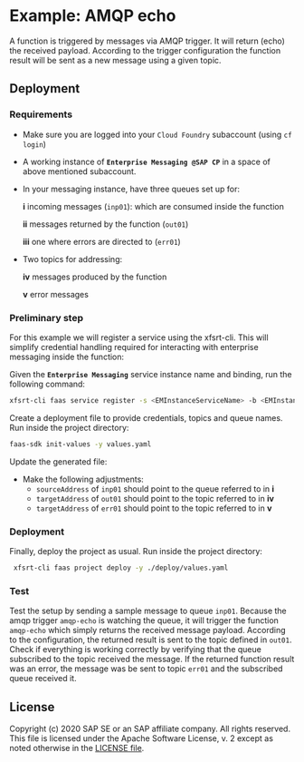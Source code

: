 # Example: AMQP echo

A function is triggered by messages via AMQP trigger.
It will return (echo) the received payload.
According to the trigger configuration the function result will be sent as a new message using a given topic.

## Deployment

### Requirements
* Make sure you are logged into your `Cloud Foundry` subaccount (using `cf login`)
* A working instance of __`Enterprise Messaging @SAP CP`__ in a space of above mentioned subaccount.
* In your messaging instance, have three queues set up for:

    __i__ incoming messages (`inp01`): which are consumed inside the function

    __ii__ messages returned by the function (`out01`)

    __iii__  one where errors are directed to (`err01`)

* Two topics for addressing:

    __iv__ messages produced by the function

    __v__ error messages

### Preliminary step
For this example we will register a service using the xfsrt-cli. This will simplify credential handling required for interacting with enterprise messaging inside the function:

Given the __`Enterprise Messaging`__ service instance name and binding, run the following command:

```bash
xfsrt-cli faas service register -s <EMInstanceServiceName> -b <EMInstanceServiceBinding>
```

Create a deployment file to provide credentials, topics and queue names.
Run inside the project directory:
```bash
faas-sdk init-values -y values.yaml
```
Update the generated file:
* Make the following adjustments:
    * `sourceAddress` of `inp01` should point to the queue referred to in __i__
    * `targetAddress` of `out01` should point to the topic referred to in __iv__
    * `targetAddress` of `err01` should point to the topic referred to in __v__

### Deployment
Finally, deploy the project as usual.
Run inside the project directory:
```bash
 xfsrt-cli faas project deploy -y ./deploy/values.yaml
```

### Test
Test the setup by sending a sample message to queue `inp01`. Because the amqp trigger `amqp-echo` is watching the queue, it will trigger the function  `amqp-echo` which simply returns the received message payload. According to the configuration, the returned result is sent to the topic defined in `out01`. Check if everything is working correctly by verifying that the queue subscribed to the topic received the message. If the returned function result was an error, the message was be sent to topic `err01` and the subscribed queue received it.


## License
Copyright (c) 2020 SAP SE or an SAP affiliate company. All rights reserved.
This file is licensed under the Apache Software License, v. 2 except as noted otherwise in the [LICENSE file](../LICENSE.txt).